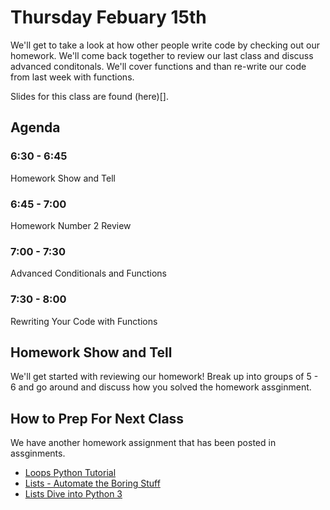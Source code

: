 # Thursday Febuary 15th
We'll get to take a look at how other people write code by checking out our homework. We'll come back together to review our last class and discuss advanced conditonals. We'll cover functions and than re-write our code from last week with functions.

Slides for this class are found (here)[].

## Agenda
### 6:30 - 6:45
Homework Show and Tell
### 6:45 - 7:00
Homework Number 2
Review
### 7:00 - 7:30
Advanced Conditionals and Functions
### 7:30 - 8:00
Rewriting Your Code with Functions

## Homework Show and Tell
We'll get started with reviewing our homework! Break up into groups of 5 - 6 and go around and discuss how you solved the homework assginment.

## How to Prep For Next Class
We have another homework assignment that has been posted in assginments.
- [Loops Python Tutorial](https://www.datacamp.com/community/tutorials/loops-python-tutorial)
- [Lists - Automate the Boring Stuff](https://automatetheboringstuff.com/chapter4/)
- [Lists Dive into Python 3](http://www.diveintopython3.net/native-datatypes.html#lists)

